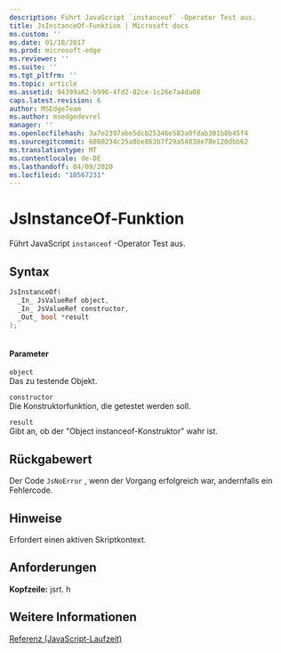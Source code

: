 ```yaml
---
description: Führt JavaScript `instanceof` -Operator Test aus.
title: JsInstanceOf-Funktion | Microsoft docs
ms.custom: ''
ms.date: 01/18/2017
ms.prod: microsoft-edge
ms.reviewer: ''
ms.suite: ''
ms.tgt_pltfrm: ''
ms.topic: article
ms.assetid: 94399a62-b996-4fd2-82ce-1c26e7a4da08
caps.latest.revision: 6
author: MSEdgeTeam
ms.author: msedgedevrel
manager: ''
ms.openlocfilehash: 3a7e2397abe5dcb25346e583a0fdab301b8b45f4
ms.sourcegitcommit: 6860234c25a8be863b7f29a54838e78e120dbb62
ms.translationtype: MT
ms.contentlocale: de-DE
ms.lasthandoff: 04/09/2020
ms.locfileid: "10567231"
---
```

# JsInstanceOf-Funktion
Führt JavaScript `instanceof` -Operator Test aus.  
  
## Syntax  
  
```cpp  
JsInstanceOf(   
  _In_ JsValueRef object,  
  _In_ JsValueRef constructor,  
  _Out_ bool *result  
);  
  
```  
  
#### Parameter  
 `object`  
 Das zu testende Objekt.  
  
 `constructor`  
 Die Konstruktorfunktion, die getestet werden soll.  
  
 `result`  
 Gibt an, ob der "Object instanceof-Konstruktor" wahr ist.  
  
## Rückgabewert  
 Der Code `JsNoError` , wenn der Vorgang erfolgreich war, andernfalls ein Fehlercode.  
  
## Hinweise  
 Erfordert einen aktiven Skriptkontext.  
  
## Anforderungen  
 **Kopfzeile:** jsrt. h  
  
## Weitere Informationen  
 [Referenz (JavaScript-Laufzeit)](../chakra-hosting/reference-javascript-runtime.md)
